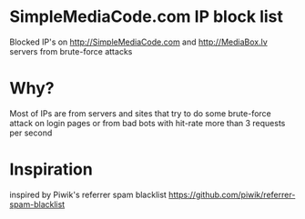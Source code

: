 # SimpleMediaCode.com IP block list
Blocked IP's on http://SimpleMediaCode.com and http://MediaBox.lv servers from brute-force attacks

# Why?

Most of IPs are from servers and sites that try to do some brute-force attack on login pages or from bad bots with hit-rate more than 3 requests per second

# Inspiration

inspired by Piwik's referrer spam blacklist https://github.com/piwik/referrer-spam-blacklist
